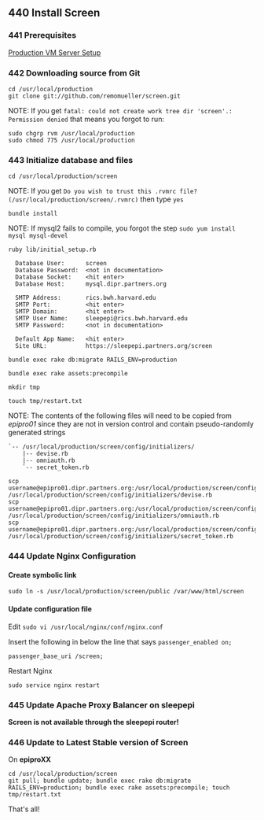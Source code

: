 ## 440 Install Screen

### 441 Prerequisites

[Production VM Server Setup](https://github.com/sleepepi/sleepepi/tree/master/virtual-machines/100-technology-and-application-routes.md)

### 442 Downloading source from Git

```console
cd /usr/local/production
git clone git://github.com/remomueller/screen.git
```

NOTE: If you get `fatal: could not create work tree dir 'screen'.: Permission denied` that means you forgot to run:

```console
sudo chgrp rvm /usr/local/production
sudo chmod 775 /usr/local/production
```

### 443 Initialize database and files

```console
cd /usr/local/production/screen
```

NOTE: If you get `Do you wish to trust this .rvmrc file? (/usr/local/production/screen/.rvmrc)` then type `yes`

```console
bundle install
```

NOTE: If mysql2 fails to compile, you forgot the step `sudo yum install mysql mysql-devel`

```console
ruby lib/initial_setup.rb

  Database User:      screen
  Database Password:  <not in documentation>
  Database Socket:    <hit enter>
  Database Host:      mysql.dipr.partners.org

  SMTP Address:       rics.bwh.harvard.edu
  SMTP Port:          <hit enter>
  SMTP Domain:        <hit enter>
  SMTP User Name:     sleepepi@rics.bwh.harvard.edu
  SMTP Password:      <not in documentation>

  Default App Name:   <hit enter>
  Site URL:           https://sleepepi.partners.org/screen

bundle exec rake db:migrate RAILS_ENV=production

bundle exec rake assets:precompile

mkdir tmp

touch tmp/restart.txt
```

NOTE: The contents of the following files will need to be copied from *epipro01* since they are not in version control and contain pseudo-randomly generated strings

```
`-- /usr/local/production/screen/config/initializers/
    |-- devise.rb
    |-- omniauth.rb
    `-- secret_token.rb
```

```console
scp username@epipro01.dipr.partners.org:/usr/local/production/screen/config/initializers/devise.rb /usr/local/production/screen/config/initializers/devise.rb
scp username@epipro01.dipr.partners.org:/usr/local/production/screen/config/initializers/omniauth.rb /usr/local/production/screen/config/initializers/omniauth.rb
scp username@epipro01.dipr.partners.org:/usr/local/production/screen/config/initializers/secret_token.rb /usr/local/production/screen/config/initializers/secret_token.rb
```

### 444 Update Nginx Configuration

#### Create symbolic link

```console
sudo ln -s /usr/local/production/screen/public /var/www/html/screen
```

#### Update configuration file

Edit `sudo vi /usr/local/nginx/conf/nginx.conf`

Insert the following in below the line that says `passenger_enabled on;`

```
passenger_base_uri /screen;
```

Restart Nginx

```console
sudo service nginx restart
```

### 445 Update Apache Proxy Balancer on sleepepi

**Screen is not available through the sleepepi router!**

### 446 Update to Latest Stable version of Screen

On **epiproXX**

```console
cd /usr/local/production/screen
git pull; bundle update; bundle exec rake db:migrate RAILS_ENV=production; bundle exec rake assets:precompile; touch tmp/restart.txt
```

That's all!
